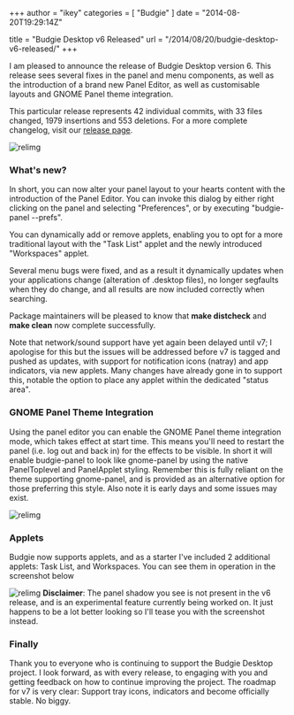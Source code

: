 +++
author = "ikey"
categories = [
"Budgie"
]
date =  "2014-08-20T19:29:14Z"

title = "Budgie Desktop v6 Released"
url = "/2014/08/20/budgie-desktop-v6-released/"
+++

I am pleased to announce the release of Budgie Desktop version 6. This release sees several fixes in the panel and menu components, as well as the 
introduction of a brand new Panel Editor, as well as customisable layouts and GNOME Panel theme integration.
<!--more-->
This particular release represents 42 individual commits, with 33 files changed, 1979 insertions and 553 deletions. For a more complete changelog, visit our 
[release page](https://github.com/solus-project/budgie-desktop/releases/tag/v6 "GitHub: Budgie Desktop v6").

![relimg](https://solus-project.com/release_images/PanelEditor.png)
### What's new?

In short, you can now alter your panel layout to your hearts content with the introduction of the Panel Editor. You can invoke this dialog by either right clicking on the 
panel and selecting "Preferences", or by executing "budgie-panel --prefs".

You can dynamically add or remove applets, enabling you to opt for a more traditional layout with the "Task List" applet and the newly introduced "Workspaces" applet.

Several menu bugs were fixed, and as a result it dynamically updates when your applications change (alteration of .desktop files), no longer segfaults when they do 
change, and all results are now included correctly when searching.

Package maintainers will be pleased to know that **make distcheck** and **make clean** now complete successfully.

Note that network/sound support have yet again been delayed until v7; I apologise for this but the issues will be addressed before v7 is tagged and pushed as 
updates, with support for notification icons (natray) and app indicators, via new applets. Many changes have already gone in to support this, notable the option to 
place any applet within the dedicated "status area".

### GNOME Panel Theme Integration

Using the panel editor you can enable the GNOME Panel theme integration mode, which takes effect at start time. This means you'll need to restart the panel 
(i.e. log out and back in) for the effects to be visible. In short it will enable budgie-panel to look like gnome-panel by using the native PanelToplevel and PanelApplet 
styling. Remember this is fully reliant on the theme supporting gnome-panel, and is provided as an alternative option for those preferring this style. Also note it is 
early days and some issues may exist.

![relimg](https://solus-project.com/release_images/NumixAndPanel.png)
### Applets

Budgie now supports applets, and as a starter I've included 2 additional applets: Task List, and Workspaces. You can see them in operation in the screenshot below

![relimg](https://solus-project.com/release_images/Workspaces.png)
**Disclaimer**: The panel shadow you see is not present in the v6 release, and is an experimental feature currently being worked on. It just happens to be a 
lot better looking so I'll tease you with the screenshot instead.

### Finally

Thank you to everyone who is continuing to support the Budgie Desktop project. I look forward, as with every release, to engaging with you and getting feedback on how to continue improving the project. The roadmap for v7 is very clear: Support tray icons, indicators and become officially stable. No biggy.